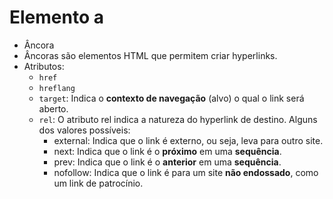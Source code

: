 # Elemento a

- Âncora
- Âncoras são elementos HTML que permitem criar hyperlinks.
- Atributos:
  - `href`
  - `hreflang`
  - `target`: Indica o **contexto de navegação** (alvo) o qual o link será aberto.
  - `rel`: O atributo rel indica a natureza do hyperlink de destino. Alguns dos valores possíveis:
    - external: Indica que o link é externo, ou seja, leva para outro site.
    - next: Indica que o link é o **próximo** em uma **sequência**.
    - prev: Indica que o link é o **anterior** em uma **sequência**.
    - nofollow: Indica que o link é para um site **não endossado**, como um link de patrocínio.